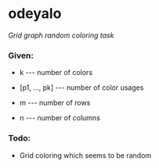 # odeyalo
*Grid graph random coloring task*


### Given: 

- k --- number of colors

- [p1, ..., pk] --- number of color usages

- m --- number of rows

- n --- number of columns


### Todo:

- Grid coloring which seems to be random
